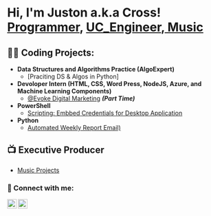 # 

<h1>Hi, I'm Juston a.k.a Cross! <br/><a href="https://github.com/cross-d-engineer">Programmer</a>, <a href="https://www.linkedin.com/in/juston-london-18919687/">UC_Engineer</a>,<a href="https://www.instagram.com/starbluproductions"> Music</a></h1>

<h2>👨‍💻 Coding Projects:</h2>

- <b>Data Structures and Algorithms Practice (AlgoExpert)</b>
  - [Praciting DS & Algos in Python]
- <b>Devoloper Intern (HTML, CSS, Word Press, NodeJS, Azure, and Machine Learning Components)</b>
  - [@Evoke Digital Marketing](https://evokedm.com/) <b><i>(Part Time)</b></i>
- <b>PowerShell</b>
  - [Scripting: Embbed Credentials for Desktop Application](https://github.com/cross-d-engineer)
- <b>Python</b>
  - [Automated Weekly Report Email)](https://github.com/joshmadakor1/Package-Delivery-Pathfinding-Algorithm)

<h2>📺 Executive Producer</h2>

- [Music Projects](https://www.youtube.com/c/StarBluEntertainment)


<h3> 🤳 Connect with me:</h3>

[<img align="left" alt="Cross™ | Discord" width="22px" src="https://cdn.jsdelivr.net/npm/simple-icons@3.13.0/icons/discord.svg" />][discord]
[<img align="left" alt="Juston London | LinkedIn" width="22px" src="https://cdn.jsdelivr.net/npm/simple-icons@v3/icons/linkedin.svg" />][linkedin]

[discord]: https://discord.gg/uQf8CGJE
[linkedin]: https://www.linkedin.com/in/juston-london-18919687/

<!--

Here are some ideas to get you started:

- 🔭 I’m currently working on ...
- 🌱 I’m currently learning ...
- 👯 I’m looking to collaborate on ...
- 🤔 I’m looking for help with ...
- 💬 Ask me about ...
- 📫 How to reach me: ...
- 😄 Pronouns: ...
- ⚡ Fun fact: ...
-->
